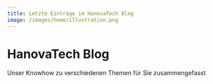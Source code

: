 ```yaml
---
title: Letzte Einträge im HanovaTech Blog
image: /images/home/illustration.png
---
```


# HanovaTech Blog

Unser Knowhow zu verschiedenen Themen für Sie zusammengefasst
